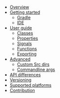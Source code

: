 * [Overview](src/doc/index.md)
* [Getting started]()
    * [Gradle](src/doc/getting-started/gradle.md)
    * [IDE](src/doc/getting-started/ide.md)
* [User guide]()
    * [Classes](src/doc/user-guide/classes.md)
    * [Properties](src/doc/user-guide/properties.md)
    * [Signals](src/doc/user-guide/signals.md)
    * [Functions](src/doc/user-guide/functions.md)
    * [Exporting](src/doc/user-guide/exporting.md)
* [Advanced]()
    * [Custom Src dirs](src/doc/advanced/custom-src-dirs.md)
    * [Commandline args](src/doc/advanced/commandline-args.md)
* [API differences](src/doc/api-differences.md)
* [Versioning](src/doc/versioning.md)
* [Supported platforms](src/doc/supported-platforms.md)
* [Contribution](src/doc/contribution.md)